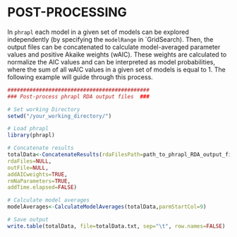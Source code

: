 POST-PROCESSING
=======

In `phrapl` each model in a given set of models can be explored independently (by specifying the `modelRange` in `GridSearch). Then, the output files can be concatenated to calculate model-averaged parameter values and positive Akaike weights (wAIC). These weights are calculated to normalize the AIC values and can be interpreted as model probabilities, where the sum of all wAIC values in a given set of models is equal to 1. The following example will guide through this process.


```r
#############################################
### Post-process phrapl RDA output files  ###

# Set working Directory
setwd("/your_working_directory/")

# Load phrapl
library(phrapl)

# Concatenate results
totalData<-ConcatenateResults(rdaFilesPath=path_to_phrapl_RDA_output_files,
rdaFiles=NULL,
outFile=NULL,
addAICweights=TRUE,
rmNaParameters=TRUE,
addTime.elapsed=FALSE)

# Calculate model averages
modelAverages<-CalculateModelAverages(totalData,parmStartCol=9)

# Save output
write.table(totalData, file=totalData.txt, sep="\t", row.names=FALSE)

```
